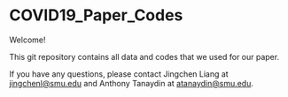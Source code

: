 # COVID19_Paper_Codes

Welcome! <br />

This git repository contains all data and codes that we used for our paper.    <br />



If you have any questions, please contact Jingchen Liang at jingchenl@smu.edu and Anthony Tanaydin at atanaydin@smu.edu.

